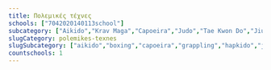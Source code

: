 ```yaml
---
title: Πολεμικές τέχνες
schools: ["7042020140113school"]
subcategory: ["Aikido","Krav Maga","Capoeira","Judo","Tae Kwon Do","Jiu-Jitsu","Kick Boxing","Kendo","Iaido","Hapkido","Karate","Tai Chi","Basket","Boxing","Eskrima","Jeet Kune Do","Kali","Kickboxing","Boxing","Kickboxing","Karate","Kickboxing","Tae Kwon Do","Kung Fu","MMA","mma","Muay Thai","muay thai","Muay Thai","MMA","Boxing","Tae Kwon Do","Ninjutsu","Sanda","Savate","Tang Soo Do","Tennis","Wing Chun","Yoga","Γυμναστήριο","Γυμναστική","Kickboxing","Boxing","Tae Kwon Do","Judo","Ενόργανη-Ρυθμική","Πάλη",""]
slugCategory: polemikes-texnes
slugSubcategory: ["aikido","boxing","capoeira","grappling","hapkido","jwai-moo-do","iaido","jiujitsu","judo","kali","karate","kobudo","kickboxing","krav-manga","kung-fu","mma","muay-thai","ninjutsu","sanda","savate","self-defense","tae-kwon-do","taichi","tang-soo-do","thai-boxing","wing-chun","pagratio","jeetkunedo"]
countschools: 1
---
```



